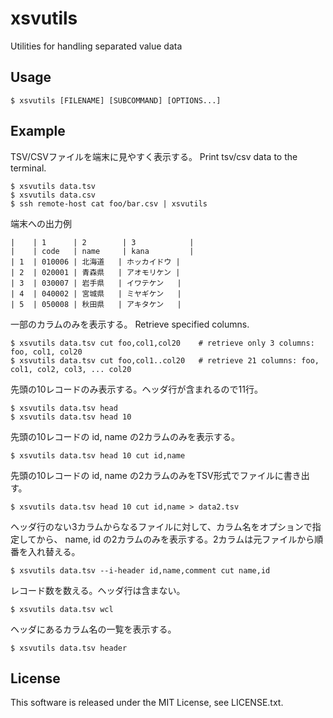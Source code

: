 # xsvutils

Utilities for handling separated value data


## Usage

    $ xsvutils [FILENAME] [SUBCOMMAND] [OPTIONS...]


## Example

TSV/CSVファイルを端末に見やすく表示する。
Print tsv/csv data to the terminal.

    $ xsvutils data.tsv
    $ xsvutils data.csv
    $ ssh remote-host cat foo/bar.csv | xsvutils

端末への出力例

    |    | 1      | 2        | 3            |
    |    | code   | name     | kana         |
    | 1  | 010006 | 北海道   | ホッカイドウ |
    | 2  | 020001 | 青森県   | アオモリケン |
    | 3  | 030007 | 岩手県   | イワテケン   |
    | 4  | 040002 | 宮城県   | ミヤギケン   |
    | 5  | 050008 | 秋田県   | アキタケン   |

一部のカラムのみを表示する。
Retrieve specified columns.

    $ xsvutils data.tsv cut foo,col1,col20    # retrieve only 3 columns: foo, col1, col20
    $ xsvutils data.tsv cut foo,col1..col20   # retrieve 21 columns: foo, col1, col2, col3, ... col20

先頭の10レコードのみ表示する。ヘッダ行が含まれるので11行。

    $ xsvutils data.tsv head
    $ xsvutils data.tsv head 10

先頭の10レコードの id, name の2カラムのみを表示する。

    $ xsvutils data.tsv head 10 cut id,name

先頭の10レコードの id, name の2カラムのみをTSV形式でファイルに書き出す。

    $ xsvutils data.tsv head 10 cut id,name > data2.tsv

ヘッダ行のない3カラムからなるファイルに対して、カラム名をオプションで指定してから、
name, id の2カラムのみを表示する。2カラムは元ファイルから順番を入れ替える。

    $ xsvutils data.tsv --i-header id,name,comment cut name,id

レコード数を数える。ヘッダ行は含まない。

    $ xsvutils data.tsv wcl

ヘッダにあるカラム名の一覧を表示する。

    $ xsvutils data.tsv header


## License

This software is released under the MIT License, see LICENSE.txt.

